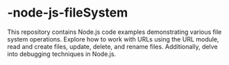 # -node-js-fileSystem
This repository contains Node.js code examples demonstrating various file system operations. Explore how to work with URLs using the URL module, read and create files, update, delete, and rename files. Additionally, delve into debugging techniques in Node.js. 
